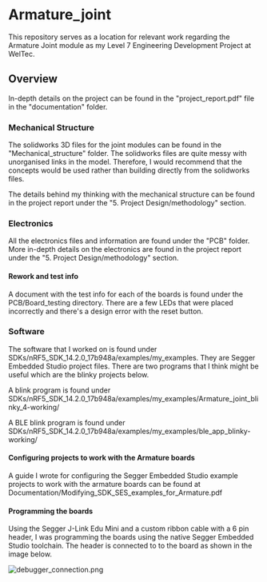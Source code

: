 # Armature_joint
This repository serves as a location for relevant work regarding the Armature Joint module as my Level 7 Engineering Development Project at WelTec.



## Overview

In-depth details on the project can be found in the "project_report.pdf" file in the "documentation" folder.

### Mechanical Structure

The solidworks 3D files for the joint modules can be found in the "Mechanical_structure" folder. The solidworks files are quite messy with unorganised links in the model. Therefore, I would recommend that the concepts would be used rather than building directly from the solidworks files.

The details behind my thinking with the mechanical structure can be  found in the project report under the "5. Project Design/methodology" section.

### Electronics

All the electronics files and information are found under the "PCB" folder. More in-depth details on the electronics are found in the project report under the "5. Project Design/methodology" section.

#### Rework and test info

A document with the test info for each of the boards is found under the PCB/Board_testing directory. There are a few LEDs that were placed incorrectly and there's a design error with the reset button.

### Software

The software that I worked on is found under SDKs/nRF5_SDK_14.2.0_17b948a/examples/my_examples. They are Segger Embedded Studio project files. There are two programs that I think might be useful which are the blinky projects below.

A blink program is found under SDKs/nRF5_SDK_14.2.0_17b948a/examples/my_examples/Armature_joint_blinky_4-working/

A BLE blink program is found under SDKs/nRF5_SDK_14.2.0_17b948a/examples/my_examples/ble_app_blinky-working/

#### Configuring projects to work with the Armature boards

A guide I wrote for configuring the Segger Embedded Studio example projects to work with the armature boards can be found at Documentation/Modifying_SDK_SES_examples_for_Armature.pdf

#### Programming the boards

Using the Segger J-Link Edu Mini and a custom ribbon cable with a 6 pin header, I was programming the boards using the native Segger Embedded Studio toolchain. The header is connected to to the board as shown in the image below.

![debugger_connection.png](https://github.com/FStilwell/Armature_joint/blob/main/Documentation/images/debugger_connection.png?raw=true)
